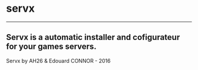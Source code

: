 # servx

---
Servx is a automatic installer and cofigurateur for your games servers.
---

Servx by AH26 & Edouard CONNOR - 2016
